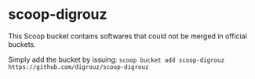 # scoop-digrouz

This Scoop bucket contains softwares that could not be merged in official buckets.

Simply add the bucket by issuing: `scoop bucket add scoop-digrouz https://github.com/digrouz/scoop-digrouz`
